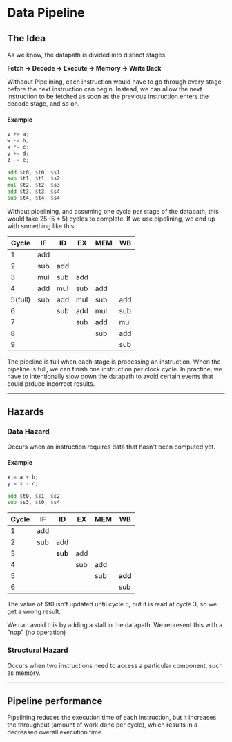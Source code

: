 # Data Pipeline

## The Idea
As we know, the datapath is divided into distinct stages.  

**Fetch → Decode → Execute → Memory → Write Back**  

Withoout Pipelining, each instruction would have to go through every stage before the next instruction can begin. Instead, we can allow the next instruction to be fetched as soon as the previous instruction enters the decode stage, and so on.  

#### Example

```C
v += a;
w -= b;
x *= c;
y += d;
z -= e;
```

```asm
add $t0, $t0, $s1
sub $t1, $t1, $s2
mul $t2, $t2, $s3
add $t3, $t3, $s4
sub $t4, $t4, $s4
```

Without pipelining, and assuming one cycle per stage of the datapath, this would take 25 (5 * 5) cycles to complete. If we use pipelining, we end up with something like this:

Cycle   | IF    | ID    | EX    | MEM   | WB    | 
--------|-------|-------|-------|-------|-------|
1       | add   |       |       |       |       |
2       | sub   | add   |       |       |       |
3       | mul   | sub   | add   |       |       |
4       | add   | mul   | sub   | add   |       |
5(full) | sub   | add   | mul   | sub   | add   |
6       |       | sub   | add   | mul   | sub   |
7       |       |       | sub   | add   | mul   |
8       |       |       |       | sub   | add   |
9       |       |       |       |       | sub   |  

The pipeline is full when each stage is processing an instruction. When the pipeline is full, we can finish one instruction per clock cycle. In practice, we have to intentionally slow down the datapath to avoid certain events that could prduce incorrect results.

---

## Hazards

### Data Hazard
Occurs when an instruction requires data that hasn't been computed yet.  

#### Example

```C
x = a + b;
y = x - c;
```

```asm
add $t0, $s1, $s2
sub $s3, $t0, $s4
```

Cycle   | IF    | ID    | EX    | MEM   | WB    | 
--------|-------|-------|-------|-------|-------|
1       | add   |       |       |       |       |
2       | sub   | add   |       |       |       |
3       |       |**sub**| add   |       |       |
4       |       |       | sub   | add   |       |
5       |       |       |       | sub   |**add**|
6       |       |       |       |       | sub   |


The value of $t0 isn't updated until cycle 5, but it is read at cycle 3, so we get a wrong result.  

We can avoid this by adding a stall in the datapath. We represent this with a "nop" (no operation)

### Structural Hazard
Occurs when two instructions need to access a particular component, such as memory.

---

## Pipeline performance
Pipelining reduces the execution time of each instruction, but it increases the throughput (amount of work done per cycle), which results in a decreased overall execution time.